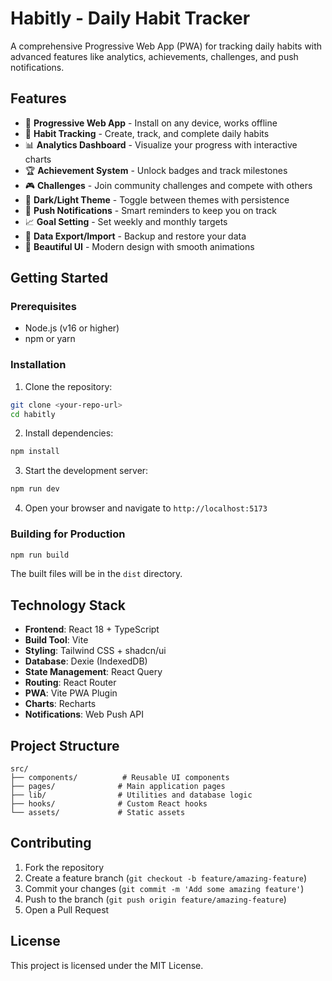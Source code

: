 # Habitly - Daily Habit Tracker

A comprehensive Progressive Web App (PWA) for tracking daily habits with advanced features like analytics, achievements, challenges, and push notifications.

## Features

- 📱 **Progressive Web App** - Install on any device, works offline
- 🎯 **Habit Tracking** - Create, track, and complete daily habits
- 📊 **Analytics Dashboard** - Visualize your progress with interactive charts
- 🏆 **Achievement System** - Unlock badges and track milestones
- 🎮 **Challenges** - Join community challenges and compete with others
- 🌙 **Dark/Light Theme** - Toggle between themes with persistence
- 🔔 **Push Notifications** - Smart reminders to keep you on track
- 📈 **Goal Setting** - Set weekly and monthly targets
- 💾 **Data Export/Import** - Backup and restore your data
- 🎨 **Beautiful UI** - Modern design with smooth animations

## Getting Started

### Prerequisites

- Node.js (v16 or higher)
- npm or yarn

### Installation

1. Clone the repository:
```bash
git clone <your-repo-url>
cd habitly
```

2. Install dependencies:
```bash
npm install
```

3. Start the development server:
```bash
npm run dev
```

4. Open your browser and navigate to `http://localhost:5173`

### Building for Production

```bash
npm run build
```

The built files will be in the `dist` directory.

## Technology Stack

- **Frontend**: React 18 + TypeScript
- **Build Tool**: Vite
- **Styling**: Tailwind CSS + shadcn/ui
- **Database**: Dexie (IndexedDB)
- **State Management**: React Query
- **Routing**: React Router
- **PWA**: Vite PWA Plugin
- **Charts**: Recharts
- **Notifications**: Web Push API

## Project Structure

```
src/
├── components/          # Reusable UI components
├── pages/              # Main application pages
├── lib/                # Utilities and database logic
├── hooks/              # Custom React hooks
└── assets/             # Static assets
```

## Contributing

1. Fork the repository
2. Create a feature branch (`git checkout -b feature/amazing-feature`)
3. Commit your changes (`git commit -m 'Add some amazing feature'`)
4. Push to the branch (`git push origin feature/amazing-feature`)
5. Open a Pull Request

## License

This project is licensed under the MIT License.
